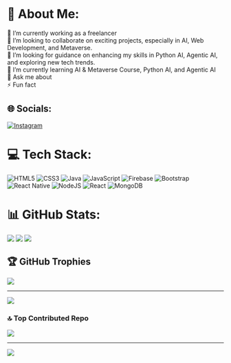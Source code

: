 # 💫 About Me:
🔭 I’m currently working as a freelancer <br> 
👯 I’m looking to collaborate on exciting projects, especially in AI, Web Development, and Metaverse. <br>
🤝 I’m looking for guidance on enhancing my skills in Python AI, Agentic AI, and exploring new tech trends. <br>
🌱 I’m currently learning AI & Metaverse Course, Python AI, and Agentic AI<br> 
💬 Ask me about<br> 
⚡ Fun fact


## 🌐 Socials:
[![Instagram](https://img.shields.io/badge/Instagram-%23E4405F.svg?logo=Instagram&logoColor=white)](https://instagram.com/adi_fareed1) 

# 💻 Tech Stack:
![HTML5](https://img.shields.io/badge/html5-%23E34F26.svg?style=flat&logo=html5&logoColor=white) ![CSS3](https://img.shields.io/badge/css3-%231572B6.svg?style=flat&logo=css3&logoColor=white) ![Java](https://img.shields.io/badge/java-%23ED8B00.svg?style=flat&logo=java&logoColor=white) ![JavaScript](https://img.shields.io/badge/javascript-%23323330.svg?style=flat&logo=javascript&logoColor=%23F7DF1E) ![Firebase](https://img.shields.io/badge/firebase-%23039BE5.svg?style=flat&logo=firebase) ![Bootstrap](https://img.shields.io/badge/bootstrap-%23563D7C.svg?style=flat&logo=bootstrap&logoColor=white) ![React Native](https://img.shields.io/badge/react_native-%2320232a.svg?style=flat&logo=react&logoColor=%2361DAFB) ![NodeJS](https://img.shields.io/badge/node.js-6DA55F?style=flat&logo=node.js&logoColor=white) ![React](https://img.shields.io/badge/react-%2320232a.svg?style=flat&logo=react&logoColor=%2361DAFB) ![MongoDB](https://img.shields.io/badge/MongoDB-%234ea94b.svg?style=flat&logo=mongodb&logoColor=white)
# 📊 GitHub Stats:
![](https://github-readme-stats.vercel.app/api?username=Adilfareed&theme=default&hide_border=false&include_all_commits=true&count_private=false)
![](https://github-readme-stats.vercel.app/api/top-langs/?username=Adilfareed&theme=default&hide_border=false&include_all_commits=true&count_private=false&layout=compact)
![](https://github-readme-streak-stats.herokuapp.com/?user=Adilfareed&theme=default&hide_border=false)<br/>


## 🏆 GitHub Trophies
![](https://github-profile-trophy.vercel.app/?username=Adilfareed&theme=oldie&no-frame=false&no-bg=true&margin-w=4)

---
[![](https://visitcount.itsvg.in/api?id=Adilfareed&icon=0&color=0)](https://visitcount.itsvg.in)

<!-- Proudly created with GPRM ( https://gprm.itsvg.in ) -->

### 🔝 Top Contributed Repo
![](https://github-contributor-stats.vercel.app/api?username=Adilfareed&limit=5&theme=dark&combine_all_yearly_contributions=true)

---
[![](https://visitcount.itsvg.in/api?id=Adilfareed&icon=0&color=0)](https://visitcount.itsvg.in)

<!-- Proudly created with GPRM ( https://gprm.itsvg.in ) -->
